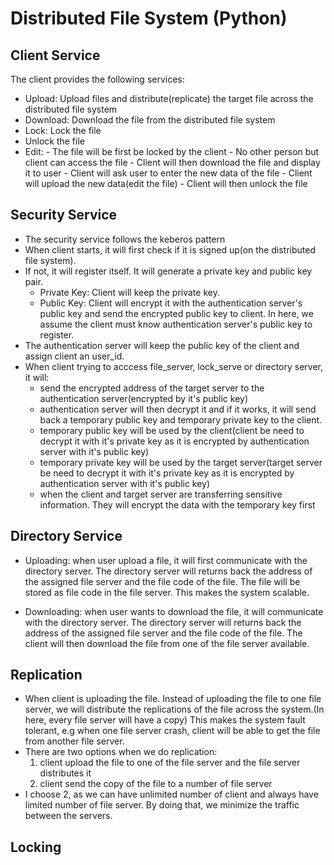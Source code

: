 # Distributed File System (Python)

## Client Service

The client provides the following services:

  - Upload: Upload files and distribute(replicate) the target file across the distributed file system
  - Download: Download the file from the distributed file system
  - Lock: Lock the file
  - Unlock the file
  - Edit: - The file will be first be locked by the client
          - No other person but client can access the file
          - Client will then download the file and display it to user
          - Client will ask user to enter the new data of the file
          - Client will upload the new data(edit the file)
          - Client will then unlock the file
          
 ## Security Service
 
 - The security service follows the keberos pattern
 - When client starts, it will first check if it is signed up(on the distributed file system).
 - If not, it will register itself. It will generate a private key and public key pair. 
     - Private Key: Client will keep the private key. 
     - Public Key: Client will encrypt it with the authentication server's public key and send the encrypted public key to client. 
     In here, we assume the client must know authentication server's public key to register.
 - The authentication server will keep the public key of the client and assign client an user_id.
 - When client trying to acccess file_server, lock_serve or directory server, it will:
    - send the encrypted address of the target server to the authentication server(encrypted by it's public key)
    - authentication server will then decrypt it and if it works, it will send back a temporary public key and temporary private key to the client.
    - temporary public key will be used by the client(client be need to decrypt it with it's private key as it is encrypted by authentication server with it's public key)
    - temporary private key will be used by the target server(target server be need to decrypt it with it's private key as it is encrypted by authentication server with it's public key)
    - when the client and target server are transferring sensitive information. They will encrypt the data with the temporary key first

## Directory Service
  - Uploading: when user upload a file, it will first communicate with the directory server. The directory server will returns back the address of the assigned file server and the file code of the file. 
  The file will be stored as file code in the file server. This makes the system scalable.
  
  - Downloading: when user wants to download the file, it will communicate with the directory server. The directory server will returns back the address of the assigned file server and the file code of the file.
  The client will then download the file from one of the file server available.
  
## Replication
  - When client is uploading the file. Instead of uploading the file to one file server, we will distribute the replications of the file across the system.(In here, every file server will have a copy)
  This makes the system fault tolerant, e.g when one file server crash, client will be able to get the file from another file server.
  - There are two options when we do replication:
    1. client upload the file to one of the file server and the file server distributes it
    2. client send the copy of the file to a number of file server
  - I choose 2, as we can have unlimited number of client and always have limited number of file server. By doing that, we minimize the traffic between the servers.

## Locking

  
  

